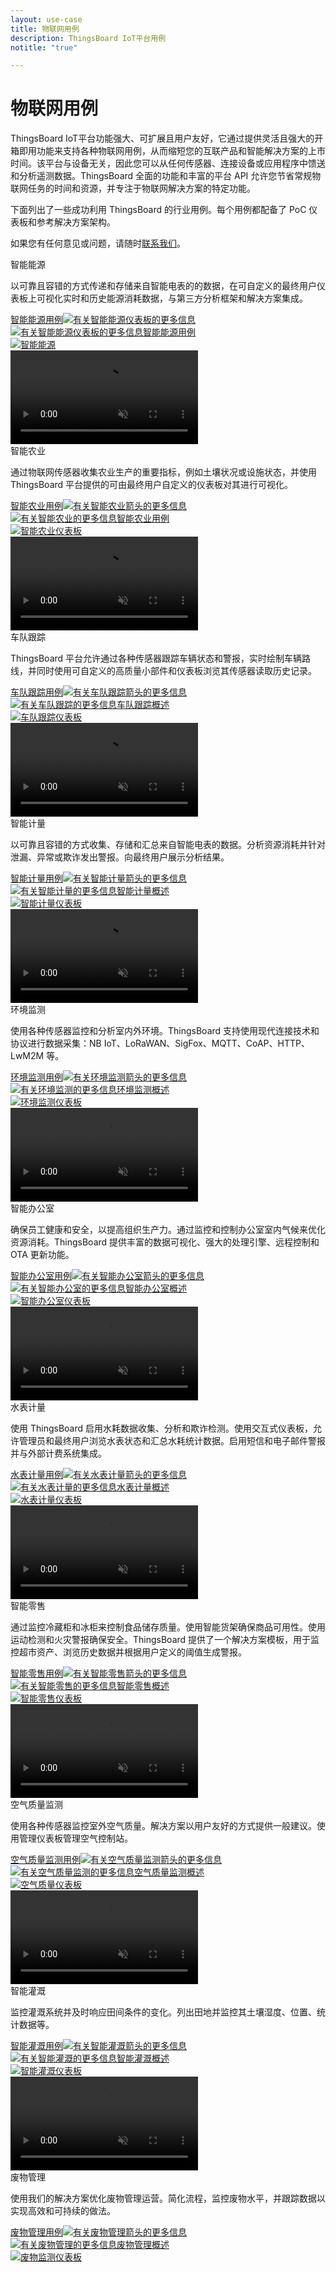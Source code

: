 ```yaml
---
layout: use-case
title: 物联网用例
description: ThingsBoard IoT平台用例
notitle: "true"

---
```


# 物联网用例

ThingsBoard IoT平台功能强大、可扩展且用户友好，它通过提供灵活且强大的开箱即用功能来支持各种物联网用例，从而缩短您的互联产品和智能解决方案的上市时间。该平台与设备无关，因此您可以从任何传感器、连接设备或应用程序中馈送和分析遥测数据。ThingsBoard 全面的功能和丰富的平台 API 允许您节省常规物联网任务的时间和资源，并专注于物联网解决方案的特定功能。

下面列出了一些成功利用 ThingsBoard 的行业用例。每个用例都配备了 PoC 仪表板和参考解决方案架构。

如果您有任何意见或问题，请随时[联系我们](/docs/contact-us/)。

<div id="usecase-list">
    <div class="usecase-background">
        <div class="usecase-big-bg1"></div><div class="small9"></div><div class="small10"></div><div class="usecase-big-bg2"></div><div class="small7"></div><div class="small8"></div>
    </div>
    <div class="list">
        <div class="dashboard-item">
            <div class="item-description">
                <span class="item-heading">智能能源</span>
                <p>以可靠且容错的方式传递和存储来自智能电表的的数据，在可自定义的最终用户仪表板上可视化实时和历史能源消耗数据，与第三方分析框架和解决方案集成。</p>
                <a class="read-more-button" href="/smart-energy/">智能能源用例<img class="arrow first" src="/images/pe/read-more-arrow.svg" alt="有关智能能源仪表板的更多信息"><img class="arrow second" src="/images/pe/read-more-arrow.svg" alt=""><img class="arrow third" src="/images/pe/read-more-arrow.svg" alt=""></a>
            </div>
            <div class="item-image-container">
                <a class="img-button" href="/smart-energy/">
                    <div class="overlay">
                        <div class="eye">
                            <img src="/images/eye-icon.svg" alt="有关智能能源仪表板的更多信息">智能能源用例
                        </div>
                    </div>
                    <div class="dashboard-frame">
                        <div class="frame-image">
                            <img src="/images/usecases/smart-energy/video/smart-energy.png" alt="智能能源">
                        </div>
                        <div class="frame-video">
                            <video autoplay loop preload="auto" muted playsinline>
                                 <source src="https://video.thingsboard.io/usecases/smart-energy.mp4" type="video/mp4">
                                 <source src="https://video.thingsboard.io/usecases/smart-energy.webm" type="video/webm">
                            </video>
                        </div>
                    </div>
                </a>
            </div>
        </div>
        <div class="dashboard-item">
            <div class="item-description">
                <span class="item-heading">智能农业</span>
                <p>通过物联网传感器收集农业生产的重要指标，例如土壤状况或设施状态，并使用 ThingsBoard 平台提供的可由最终用户自定义的仪表板对其进行可视化。</p>
                <a class="read-more-button" href="/smart-farming/">智能农业用例<img class="arrow first" src="/images/pe/read-more-arrow.svg" alt="有关智能农业箭头的更多信息"><img class="arrow second" src="/images/pe/read-more-arrow.svg" alt=""><img class="arrow third" src="/images/pe/read-more-arrow.svg" alt=""></a>
            </div>
            <div class="item-image-container">
                <a class="img-button" href="/smart-farming/">
                    <div class="overlay">
                        <div class="eye">
                            <img src="/images/eye-icon.svg" alt="有关智能农业的更多信息">智能农业用例
                        </div>
                    </div>
                    <div class="dashboard-frame">
                        <div class="frame-image">
                            <img src="/images/usecases/smart-farming/video/smart-farming.png" alt="智能农业仪表板">
                        </div>
                        <div class="frame-video">
                            <video autoplay loop preload="auto" muted playsinline>
                                 <source src="https://video.thingsboard.io/usecases/smart-farming.mp4" type="video/mp4">
                                 <source src="https://video.thingsboard.io/usecases/smart-farming.webm" type="video/webm">
                            </video>
                        </div>
                    </div>
                </a>
            </div>
        </div>
        <div class="dashboard-item">
            <div class="item-description">
                <span class="item-heading">车队跟踪</span>
                <p>ThingsBoard 平台允许通过各种传感器跟踪车辆状态和警报，实时绘制车辆路线，并同时使用可自定义的高质量小部件和仪表板浏览其传感器读取历史记录。</p>
                <a class="read-more-button" href="/fleet-tracking/">车队跟踪用例<img class="arrow first" src="/images/pe/read-more-arrow.svg" alt="有关车队跟踪箭头的更多信息"><img class="arrow second" src="/images/pe/read-more-arrow.svg" alt=""><img class="arrow third" src="/images/pe/read-more-arrow.svg" alt=""></a>
            </div>
            <div class="item-image-container">
                <a class="img-button" href="/fleet-tracking/">
                    <div class="overlay">
                        <div class="eye">
                            <img src="/images/eye-icon.svg" alt="有关车队跟踪的更多信息">车队跟踪概述
                        </div>
                    </div>
                    <div class="dashboard-frame">
                        <div class="frame-image">
                            <img src="/images/usecases/fleet-tracking/video/fleet-tracking.png" alt="车队跟踪仪表板">
                        </div>
                        <div class="frame-video">
                            <video autoplay loop preload="auto" muted playsinline>
                                 <source src="https://video.thingsboard.io/usecases/fleet-tracking.mp4" type="video/mp4">
                                 <source src="https://video.thingsboard.io/usecases/fleet-tracking.webm" type="video/webm">
                            </video>
                        </div>
                    </div>
                </a>
            </div>
        </div>
        <div class="dashboard-item">
            <div class="item-description">
                <span class="item-heading">智能计量</span>
                <p>以可靠且容错的方式收集、存储和汇总来自智能电表的数据。分析资源消耗并针对泄漏、异常或欺诈发出警报。向最终用户展示分析结果。</p>
                <a class="read-more-button" href="/smart-metering/">智能计量用例<img class="arrow first" src="/images/pe/read-more-arrow.svg" alt="有关智能计量箭头的更多信息"><img class="arrow second" src="/images/pe/read-more-arrow.svg" alt=""><img class="arrow third" src="/images/pe/read-more-arrow.svg" alt=""></a>
            </div>
            <div class="item-image-container">
                <a class="img-button" href="/smart-metering/">
                    <div class="overlay">
                        <div class="eye">
                            <img src="/images/eye-icon.svg" alt="有关智能计量的更多信息">智能计量概述
                        </div>
                    </div>
                    <div class="dashboard-frame">
                        <div class="frame-image">
                            <img src="/images/usecases/smart-metering/video/smart-metering.png" alt="智能计量仪表板">
                        </div>
                        <div class="frame-video">
                            <video autoplay loop preload="auto" muted playsinline>
                                 <source src="https://video.thingsboard.io/usecases/smart-metering.mp4" type="video/mp4">
                                 <source src="https://video.thingsboard.io/usecases/smart-metering.webm" type="video/webm">
                            </video>
                        </div>
                    </div>
                </a>
            </div>
        </div>
        <div class="dashboard-item">
            <div class="item-description">
                <span class="item-heading">环境监测</span>
                <p>使用各种传感器监控和分析室内外环境。ThingsBoard 支持使用现代连接技术和协议进行数据采集：NB IoT、LoRaWAN、SigFox、MQTT、CoAP、HTTP、LwM2M 等。</p>
                <a class="read-more-button" href="/use-cases/environment-monitoring/">环境监测用例<img class="arrow first" src="/images/pe/read-more-arrow.svg" alt="有关环境监测箭头的更多信息"><img class="arrow second" src="/images/pe/read-more-arrow.svg" alt=""><img class="arrow third" src="/images/pe/read-more-arrow.svg" alt=""></a>
            </div>
            <div class="item-image-container">
                <a class="img-button" href="/use-cases/environment-monitoring/">
                    <div class="overlay">
                        <div class="eye">
                            <img src="/images/eye-icon.svg" alt="有关环境监测的更多信息">环境监测概述
                        </div>
                    </div>
                    <div class="dashboard-frame">
                        <div class="frame-image">
                            <img src="/images/usecases/environment-monitoring/video/environment-monitoring.png" alt="环境监测仪表板">
                        </div>
                        <div class="frame-video">
                            <video autoplay loop preload="auto" muted playsinline>
                                 <source src="https://video.thingsboard.io/usecases/environment-monitoring.mp4" type="video/mp4">
                                 <source src="https://video.thingsboard.io/usecases/environment-monitoring.webm" type="video/webm">
                            </video>
                        </div>
                    </div>
                </a>
            </div>
        </div>
        <div class="dashboard-item">
            <div class="item-description">
                <span class="item-heading">智能办公室</span>
                <p>确保员工健康和安全，以提高组织生产力。通过监控和控制办公室室内气候来优化资源消耗。ThingsBoard 提供丰富的数据可视化、强大的处理引擎、远程控制和 OTA 更新功能。</p>
                <a class="read-more-button" href="/use-cases/smart-office/">智能办公室用例<img class="arrow first" src="/images/pe/read-more-arrow.svg" alt="有关智能办公室箭头的更多信息"><img class="arrow second" src="/images/pe/read-more-arrow.svg" alt=""><img class="arrow third" src="/images/pe/read-more-arrow.svg" alt=""></a>
            </div>
            <div class="item-image-container">
                <a class="img-button" href="/use-cases/smart-office/">
                    <div class="overlay">
                        <div class="eye">
                            <img src="/images/eye-icon.svg" alt="有关智能办公室的更多信息">智能办公室概述
                        </div>
                    </div>
                    <div class="dashboard-frame">
                        <div class="frame-image">
                            <img src="/images/usecases/smart-office/video/smart-office.png" alt="智能办公室仪表板">
                        </div>
                        <div class="frame-video">
                            <video autoplay loop preload="auto" muted playsinline>
                                 <source src="https://video.thingsboard.io/usecases/smart-office.mp4" type="video/mp4">
                                 <source src="https://video.thingsboard.io/usecases/smart-office.webm" type="video/webm">
                            </video>
                        </div>
                    </div>
                </a>
            </div>
        </div>
        <div class="dashboard-item">
            <div class="item-description">
                <span class="item-heading">水表计量</span>
                <p>使用 ThingsBoard 启用水耗数据收集、分析和欺诈检测。使用交互式仪表板，允许管理员和最终用户浏览水表状态和汇总水耗统计数据。启用短信和电子邮件警报并与外部计费系统集成。</p>
                <a class="read-more-button" href="/use-cases/water-metering/">水表计量用例<img class="arrow first" src="/images/pe/read-more-arrow.svg" alt="有关水表计量箭头的更多信息"><img class="arrow second" src="/images/pe/read-more-arrow.svg" alt=""><img class="arrow third" src="/images/pe/read-more-arrow.svg" alt=""></a>
            </div>
            <div class="item-image-container">
                <a class="img-button" href="/use-cases/water-metering/">
                    <div class="overlay">
                        <div class="eye">
                            <img src="/images/eye-icon.svg" alt="有关水表计量的更多信息">水表计量概述
                        </div>
                    </div>
                    <div class="dashboard-frame">
                        <div class="frame-image">
                            <img src="/images/usecases/water-metering/video/water-metering.png" alt="水表计量仪表板">
                        </div>
                        <div class="frame-video">
                            <video autoplay loop preload="auto" muted playsinline>
                                 <source src="https://video.thingsboard.io/usecases/water-metering.mp4" type="video/mp4">
                                 <source src="https://video.thingsboard.io/usecases/water-metering.webm" type="video/webm">
                            </video>
                        </div>
                    </div>
                </a>
            </div>
        </div>
        <div class="dashboard-item">
            <div class="item-description">
                <span class="item-heading">智能零售</span>
                <p>通过监控冷藏柜和冰柜来控制食品储存质量。使用智能货架确保商品可用性。使用运动检测和火灾警报确保安全。ThingsBoard 提供了一个解决方案模板，用于监控超市资产、浏览历史数据并根据用户定义的阈值生成警报。</p>
                <a class="read-more-button" href="/use-cases/smart-retail/">智能零售用例<img class="arrow first" src="/images/pe/read-more-arrow.svg" alt="有关智能零售箭头的更多信息"><img class="arrow second" src="/images/pe/read-more-arrow.svg" alt=""><img class="arrow third" src="/images/pe/read-more-arrow.svg" alt=""></a>
            </div>
            <div class="item-image-container">
                <a class="img-button" href="/use-cases/smart-retail/">
                    <div class="overlay">
                        <div class="eye">
                            <img src="/images/eye-icon.svg" alt="有关智能零售的更多信息">智能零售概述
                        </div>
                    </div>
                    <div class="dashboard-frame">
                        <div class="frame-image">
                            <img src="/images/usecases/smart-retail/video/smart-retail.png" alt="智能零售仪表板">
                        </div>
                        <div class="frame-video">
                            <video autoplay loop preload="auto" muted playsinline>
                                 <source src="https://video.thingsboard.io/usecases/smart-retail.mp4" type="video/mp4">
                                 <source src="https://video.thingsboard.io/usecases/smart-retail.webm" type="video/webm">
                            </video>
                        </div>
                    </div>
                </a>
            </div>
        </div>
        <div class="dashboard-item">
            <div class="item-description">
                <span class="item-heading">空气质量监测</span>
                <p>使用各种传感器监控室外空气质量。解决方案以用户友好的方式提供一般建议。使用管理仪表板管理空气控制站。</p>
                <a class="read-more-button" href="/use-cases/air-quality-monitoring/">空气质量监测用例<img class="arrow first" src="/images/pe/read-more-arrow.svg" alt="有关空气质量监测箭头的更多信息"><img class="arrow second" src="/images/pe/read-more-arrow.svg" alt=""><img class="arrow third" src="/images/pe/read-more-arrow.svg" alt=""></a>
            </div>
            <div class="item-image-container">
                <a class="img-button" href="/use-cases/air-quality-monitoring/">
                    <div class="overlay">
                        <div class="eye">
                            <img src="/images/eye-icon.svg" alt="有关空气质量监测的更多信息">空气质量监测概述
                        </div>
                    </div>
                    <div class="dashboard-frame">
                        <div class="frame-image">
                            <img src="/images/usecases/air-quality/video/air-quality.png" alt="空气质量仪表板">
                        </div>
                        <div class="frame-video">
                            <video autoplay loop preload="auto" muted playsinline>
                                 <source src="https://video.thingsboard.io/usecases/air-quality.mp4" type="video/mp4">
                                 <source src="https://video.thingsboard.io/usecases/air-quality.webm" type="video/webm">
                            </video>
                        </div>
                    </div>
                </a>
            </div>
        </div>
        <div class="dashboard-item">
            <div class="item-description">
                <span class="item-heading">智能灌溉</span>
                <p>监控灌溉系统并及时响应田间条件的变化。列出田地并监控其土壤湿度、位置、统计数据等。</p>
                <a class="read-more-button" href="/use-cases/smart-irrigation/">智能灌溉用例<img class="arrow first" src="/images/pe/read-more-arrow.svg" alt="有关智能灌溉箭头的更多信息"><img class="arrow second" src="/images/pe/read-more-arrow.svg" alt=""><img class="arrow third" src="/images/pe/read-more-arrow.svg" alt=""></a>
            </div>
            <div class="item-image-container">
                <a class="img-button" href="/use-cases/smart-irrigation/">
                    <div class="overlay">
                        <div class="eye">
                            <img src="/images/eye-icon.svg" alt="有关智能灌溉的更多信息">智能灌溉概述
                        </div>
                    </div>
                    <div class="dashboard-frame">
                        <div class="frame-image">
                            <img src="/images/usecases/smart-irrigation/video/smart-irrigation.png" alt="智能灌溉仪表板">
                        </div>
                        <div class="frame-video">
                            <video autoplay loop preload="auto" muted playsinline>
                                 <source src="https://video.thingsboard.io/usecases/smart-irrigation.mp4" type="video/mp4">
                                 <source src="https://video.thingsboard.io/usecases/smart-irrigation.webm" type="video/webm">
                            </video>
                        </div>
                    </div>
                </a>
            </div>
        </div>
        <div class="dashboard-item">
            <div class="item-description">
                <span class="item-heading">废物管理</span>
                <p>使用我们的解决方案优化废物管理运营。简化流程，监控废物水平，并跟踪数据以实现高效和可持续的做法。</p>
                <a class="read-more-button" href="/use-cases/waste-management/">废物管理用例<img class="arrow first" src="/images/pe/read-more-arrow.svg" alt="有关废物管理箭头的更多信息"><img class="arrow second" src="/images/pe/read-more-arrow.svg" alt=""><img class="arrow third" src="/images/pe/read-more-arrow.svg" alt=""></a>
            </div>
            <div class="item-image-container">
                <a class="img-button" href="/use-cases/waste-management/">
                    <div class="overlay">
                        <div class="eye">
                            <img src="/images/eye-icon.svg" alt="有关废物管理的更多信息">废物管理概述
                        </div>
                    </div>
                    <div class="dashboard-frame">
                        <div class="frame-image">
                            <img src="/images/solutions/waste_monitoring/waste-monitoring-1.png" alt="废物监测仪表板">
                        </div>
                    </div>
                </a>
            </div>
        </div>
    </div>
</div>